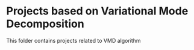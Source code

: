 # Projects based on Variational Mode Decomposition
This folder contains projects related to VMD algorithm
